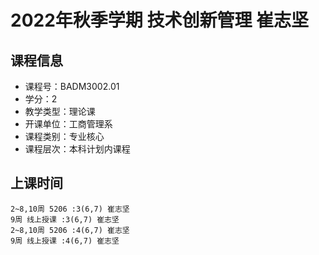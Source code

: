 # 2022年秋季学期 技术创新管理 崔志坚






## 课程信息

- 课程号：BADM3002.01
- 学分：2
- 教学类型：理论课
- 开课单位：工商管理系
- 课程类别：专业核心
- 课程层次：本科计划内课程

## 上课时间

```
2~8,10周 5206 :3(6,7) 崔志坚
9周 线上授课 :3(6,7) 崔志坚
2~8,10周 5206 :4(6,7) 崔志坚
9周 线上授课 :4(6,7) 崔志坚
```

